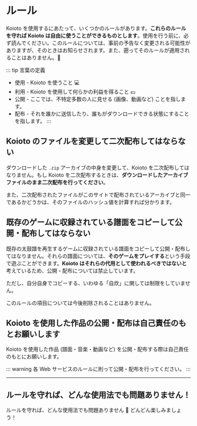 # ルール

Koioto を使用するにあたって、いくつかのルールがあります。**これらのルールを守れば Koioto は自由に使うことができるものとします**。使用を行う前に、必ず読んでください。このルールについては、事前の予告なく変更される可能性がありますが、そのときはお知らせされます。また、遡ってそのルールが適用されることはありません。:tada:

::: tip 言葉の定義
- 使用 - Koioto を使うこと :computer:
- 利用 - Koioto を使用して何らかの利益を得ること :dollar:
- 公開 - ここでは、不特定多数の人に見せる (画像、動画など) ことを指します。
- 配布 - それを誰かに送信したり、誰もがダウンロードできる状態にすることを指します。
:::

## Koioto のファイルを変更して二次配布してはならない

ダウンロードした ``.zip`` アーカイブの中身を変更して、Koioto を二次配布してはなりません。もし Koioto を二次配布するときは、**ダウンロードしたアーカイブファイルのまま二次配布を行ってください**。

また、二次配布されたファイルがこのサイトで配布されているアーカイブと同一であるかどうかは、そのファイルのハッシュ値を計算すれば分かります。

## 既存のゲームに収録されている譜面をコピーして公開・配布してはならない

既存の太鼓譜を再生するゲームに収録されている譜面をコピーして公開・配布してはなりません。それらの譜面については、**そのゲームをプレイする**という手段で遊ぶことができます。**Koioto はそれらの代用として使われるべきではないと**考えているため、公開・配布については禁止しています。

ただし、自分自身でコピーする、いわゆる「自炊」に関しては制限をしていません。

このルールの項目については今後削除されることはありません。

## Koioto を使用した作品の公開・配布は自己責任のもとお願いします

Koioto を使用した作品 (譜面・音楽・動画など) を公開・配布する際は自己責任のもとにお願いします。

::: warning
各 Web サービスのルールに則って公開・配布を行ってください。
:::

----

## ルールを守れば、どんな使用法でも問題ありません！

ルールを守れば、どんな使用法でも問題ありません :tada: どんどん楽しみましょう！